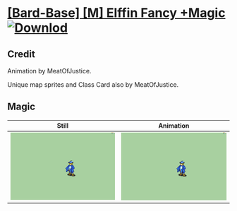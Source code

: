 # [\[Bard-Base\] \[M\] Elffin Fancy +Magic](./) [![Downlod](https://img.shields.io/badge/Download--red?style=social&logo=github)](https://minhaskamal.github.io/DownGit/#/home?url=https://github.com/Klokinator/FE-Repo/tree/main/Battle%20Animations%2FBards%2C%20Dancers%2C%20Suppliers%2C%20Misc%2F%5BBard-Base%5D%20%5BM%5D%20Elffin%20Fancy%20%2BMagic%2F6.%20Magic)

## Credit

Animation by MeatOfJustice.

Unique map sprites and Class Card also by MeatOfJustice.

## Magic

| Still | Animation |
| :---: | :-------: |
| ![Magic still](./Magic_000.png) | ![Magic animation](./Magic.gif) |
